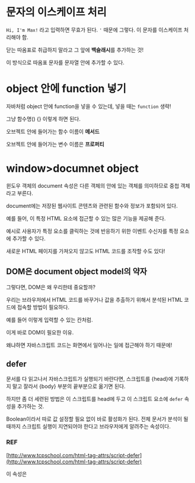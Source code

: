 # 문자의 이스케이프 처리

`Hi, I'm Max!` 라고 입력하면 무효가 된다. `'` 때문에 그렇다. 이 문자를 이스케이프 처리해야 함.

닫는 따옴표로 취급하지 말라고 그 앞에 **백슬래시**를 추가하는 것!

이 방식으로 따옴표 문자를 문자열 안에 추가할 수 있다.

# object 안에 function 넣기

자바처럼 object 안에 function을 넣을 수 있는데, 넣을 때는 `function` 생략!

그냥 함수명() {} 이렇게 하면 된다.

오브젝트 안에 들어가는 함수 이름이 **메서드**

오브젝트 안에 들어가는 변수 이름은 **프로퍼티**

# window>documnet object

윈도우 객체의 document 속성은 다른 객체의 안에 있는 객체를 의미하므로 중첩 객체라고 부른다.

document에는 저장된 웹사이트 콘텐츠와 관련된 함수와 정보가 포함되어 있다.

예를 들어, 이 특정 HTML 요소에 접근할 수 있는 많은 기능을 제공해 준다.

예시로 사용자가 특정 요소를 클릭하는 것에 반응하기 위한 이벤트 수신자를 특정 요소에 추가할 수 있다.

새로운 HTML 페이지를 가져오지 않고도 HTML 코드를 조작할 수도 있다!

## DOM은 document object model의 약자

그렇다면, DOM은 왜 우리한테 중요할까?

우리는 브라우저에서 HTML 코드를 바꾸거나 값을 추출하기 위해서 분석된 HTML 코드에 접속할 방법이 필요하다.

예를 들어 이렇게 입력할 수 있는 칸처럼.

이게 바로 DOM이 필요한 이유.

왜냐하면 자바스크립트 코드는 화면에서 일어나는 일에 접근해야 하기 때문에!

## defer

문서를 다 읽고나서 자바스크립트가 실행되기 바란다면, 스크립트를 {head}에 기록하지 말고 잘라서 {body} 부분의 끝부분으로 옮기면 된다.

하지만 좀 더 세련된 방법은 이 스크립트를 head에 두고 이 스크립트 요소에 `defer` 속성을 추가하는 것.

Boolean이라서 따로 값 설정할 필요 없이 바로 활성화가 된다. 전체 문서가 분석이 될 때까지 스크립트 실행이 지연되어야 한다고 브라우저에게 알려주는 속성이다.

### REF

[http://www.tcpschool.com/html-tag-attrs/script-defer](http://www.tcpschool.com/html-tag-attrs/script-defer)

이 속성은 <script> 요소가 외부 스크립트를 참조하는 경우에만 사용할 수 있으므로, src 속성이 명시된 경우에만 사용할 수 있습니다.

참조된 외부 스크립트 파일을 다음과 같이 여러 가지 방법으로 실행시킬 수 있습니다.

- async 속성이 명시된 경우 : 브라우저가 페이지를 파싱되는 동안에도 스크립트가 실행됨.
- async 속성은 명시되어 있지 않고 defer 속성만 명시된 경우 : 브라우저가 페이지의 파싱을 모두 끝내면 스크립트가 실행됨.
- async 속성과 defer 속성이 모두 명시되어 있지 않은 경우 : 브라우저가 페이지를 파싱하기 전에 스크립트를 가져와 바로 실행시킴.

### fistChild, 화면에 나오지 않는 공백

예를 들어 아래와 같은 코드의 경우 `<body>` 와 `<h1>` 사이에 공백이 있는 판정이고, 이 역시 HTML 내용의 한 부분이다. 이게 `firstChild` 의 text nodes에 해당한다. (h1이 아닌 점에 주의!)

```html
<body>
  <h1>Hi there!</h1>
  <p>I'm new!</p>
</body>
```

따라서 h1에 접근하려면 fistChild, previousSibling 이런 걸 쓰지 말고, firstElementChild, previousElementSibling 등을 써 주면 오직 HTML element에만 접근할수 있다.

`document.body.firstElementChild` 또는 `document.body.children[0]` 을 써 주면 된다.

p에 접근하려면 `document.body.children[1]` 로 접근할 수 있다.
